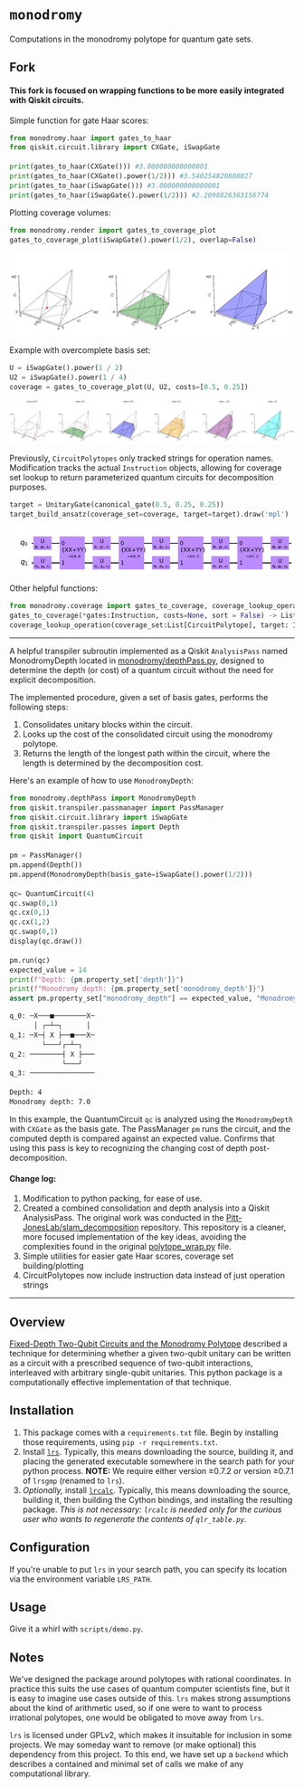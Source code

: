 # `monodromy`

Computations in the monodromy polytope for quantum gate sets.

## Fork

#### This fork is focused on wrapping functions to be more easily integrated with Qiskit circuits.

Simple function for gate Haar scores:

```python
from monodromy.haar import gates_to_haar
from qiskit.circuit.library import CXGate, iSwapGate

print(gates_to_haar(CXGate())) #3.000000000000001
print(gates_to_haar(CXGate().power(1/2))) #3.540254820808027
print(gates_to_haar(iSwapGate())) #3.000000000000001
print(gates_to_haar(iSwapGate().power(1/2))) #2.2098826363156774
```

Plotting coverage volumes:

```python
from monodromy.render import gates_to_coverage_plot
gates_to_coverage_plot(iSwapGate().power(1/2), overlap=False)
```

![monodromy coverage 1](images/image.png)

Example with overcomplete basis set:

```python
U = iSwapGate().power(1 / 2)
U2 = iSwapGate().power(1 / 4)
coverage = gates_to_coverage_plot(U, U2, costs=[0.5, 0.25])
```

![monodromy coverage 2](images/image2.png)

Previously, `CircuitPolytopes` only tracked strings for operation names. Modification tracks the actual `Instruction` objects, allowing for coverage set lookup to return parameterized quantum circuits for decomposition purposes.

```python
target = UnitaryGate(canonical_gate(0.5, 0.25, 0.25))
target_build_ansatz(coverage_set=coverage, target=target).draw('mpl')
```

![decomposition ansatz](images/image3.png)

Other helpful functions:

```python
from monodromy.coverage import gates_to_coverage, coverage_lookup_operation
gates_to_coverage(*gates:Instruction, costs=None, sort = False) -> List[CircuitPolytope]
coverage_lookup_operation(coverage_set:List[CircuitPolytope], target: Instruction) -> (float, List)
```

---

A helpful transpiler subroutin implemented as a Qiskit `AnalysisPass` named MonodromyDepth located in [monodromy/depthPass.py](monodromy/depthPass.py), designed to determine the depth (or cost) of a quantum circuit without the need for explicit decomposition.

The implemented procedure, given a set of basis gates, performs the following steps:

1. Consolidates unitary blocks within the circuit.
2. Looks up the cost of the consolidated circuit using the monodromy polytope.
3. Returns the length of the longest path within the circuit, where the length is determined by the decomposition cost.

Here's an example of how to use `MonodromyDepth`:

```python
from monodromy.depthPass import MonodromyDepth
from qiskit.transpiler.passmanager import PassManager
from qiskit.circuit.library import iSwapGate
from qiskit.transpiler.passes import Depth
from qiskit import QuantumCircuit

pm = PassManager()
pm.append(Depth())
pm.append(MonodromyDepth(basis_gate=iSwapGate().power(1/2)))

qc= QuantumCircuit(4)
qc.swap(0,1)
qc.cx(0,1)
qc.cx(1,2)
qc.swap(0,1)
display(qc.draw())

pm.run(qc)
expected_value = 14
print(f"Depth: {pm.property_set['depth']}")
print(f"Monodromy depth: {pm.property_set['monodromy_depth']}")
assert pm.property_set["monodromy_depth"] == expected_value, "Monodromy depth not calculated correctly!"
```

```bash
q_0: ─X───■────────X─
      │ ┌─┴─┐      │
q_1: ─X─┤ X ├──■───X─
        └───┘┌─┴─┐
q_2: ────────┤ X ├───
             └───┘
q_3: ────────────────

Depth: 4
Monodromy depth: 7.0
```

In this example, the QuantumCircuit `qc` is analyzed using the `MonodromyDepth` with `CXGate` as the basis gate. The PassManager `pm` runs the circuit, and the computed depth is compared against an expected value. Confirms that using this pass is key to recognizing the changing cost of depth post-decomposition.

#### Change log:

1. Modification to python packing, for ease of use.
2. Created a combined consolidation and depth analysis into a Qiskit AnalysisPass.
   The original work was conducted in the [Pitt-JonesLab/slam_decomposition](https://github.com/Pitt-JonesLab/slam_decomposition) repository. This repository is a cleaner, more focused implementation of the key ideas, avoiding the complexities found in the original [polytope_wrap.py](https://github.com/Pitt-JonesLab/slam_decomposition/blob/main/src/slam/utils/polytopes/polytope_wrap.py) file.
3. Simple utilities for easier gate Haar scores, coverage set building/plotting
4. CircuitPolytopes now include instruction data instead of just operation strings

---

## Overview

[Fixed-Depth Two-Qubit Circuits and the Monodromy Polytope](https://arxiv.org/abs/1904.10541) described a technique for determining whether a given two-qubit unitary can be written as a circuit with a prescribed sequence of two-qubit interactions, interleaved with arbitrary single-qubit unitaries.
This python package is a computationally effective implementation of that technique.

## Installation

1. This package comes with a `requirements.txt` file.
   Begin by installing those requirements, using `pip -r requirements.txt`.
2. Install [`lrs`](http://cgm.cs.mcgill.ca/~avis/C/lrs.html).
   Typically, this means downloading the source, building it, and placing the generated executable somewhere in the search path for your python process.
   **NOTE:** We require either version ≥0.7.2 _or_ version ≥0.7.1 of `lrsgmp` (renamed to `lrs`).
3. _Optionally,_ install [`lrcalc`](https://sites.math.rutgers.edu/~asbuch/lrcalc/). Typically, this means downloading the source, building it, then building the Cython bindings, and installing the resulting package. _This is not necessary: `lrcalc` is needed only for the curious user who wants to regenerate the contents of `qlr_table.py`._

## Configuration

If you're unable to put `lrs` in your search path, you can specify its location via the environment variable `LRS_PATH`.

## Usage

Give it a whirl with `scripts/demo.py`.

## Notes

We've designed the package around polytopes with rational coordinates.
In practice this suits the use cases of quantum computer scientists fine, but it is easy to imagine use cases outside of this.
`lrs` makes strong assumptions about the kind of arithmetic used, so if one were to want to process irrational polytopes, one would be obligated to move away from `lrs`.

`lrs` is licensed under GPLv2, which makes it insuitable for inclusion in some projects.
We may someday want to remove (or make optional) this dependency from this project.
To this end, we have set up a `backend` which describes a contained and minimal set of calls we make of any computational library.
